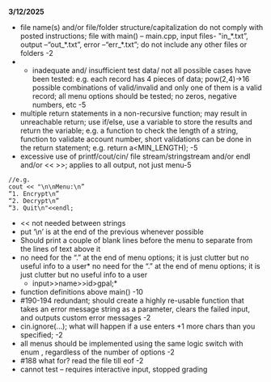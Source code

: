 **3/12/2025**
* file name(s) and/or file/folder structure/capitalization do not comply with posted instructions;  file with main() – main.cpp, input files- "in_\*.txt”, output –“out_\*.txt”, error –“err_\*.txt”; do not include any other files or folders -2
* * inadequate and/ insufficient test data/ not all possible cases have been tested: e.g. each record has 4 pieces of data; pow(2,4)->16  possible combinations of valid/invalid and only one of them is a valid record; all menu options should be tested;  no zeros, negative numbers, etc -5
* multiple return statements in a non-recursive function; may result in unreachable return; use if/else, use a variable to store the results and return the variable; e.g. a function to check the length of a string, function to validate account number,   short validations can be done in the return statement; e.g.  return a<MIN_LENGTH);  -5
* excessive use of printf/cout/cin/ file stream/stringstream and/or endl and/or << >>; applies to all output, not just menu-5
```
//e.g.
cout << "\n\nMenu:\n”
“1. Encrypt\n”
“2. Decrypt\n”
“3. Quit\n"<<endl;
```
* << not needed between strings
* put ‘\n’ is at the end of the previous whenever possible  
* Should print a couple of blank lines before the menu to separate from the lines of text above it
* no need for the “.” at the end of menu options; it is just clutter but no useful info to a user* no need for the “.” at the end of menu options; it is just clutter but no useful info to a user
 	* input>>name>>id>gpal;* 
*  function definitions above main() -10
* #190-194 redundant; should create a highly re-usable function that takes an error message string as a parameter, clears the failed input, and outputs custom error messages -2
* cin.ignore(…); what will happen if a use enters +1  more chars than you specified; -2
* all menus should be implemented using the same logic switch with enum , regardless of the number of options -2
* #188 what for? read the file till eof -2
* cannot test – requires interactive input, stopped grading
